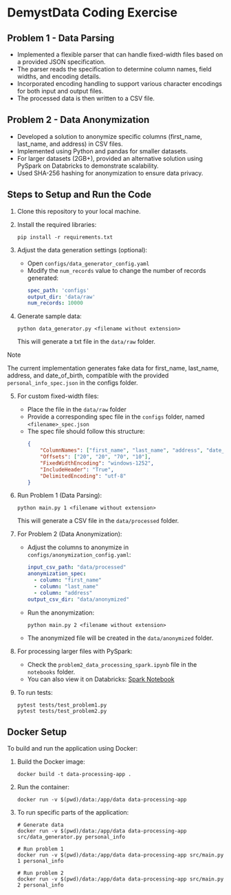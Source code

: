 # DemystData Coding Exercise

## Problem 1 - Data Parsing

- Implemented a flexible parser that can handle fixed-width files based on a provided JSON specification.
- The parser reads the specification to determine column names, field widths, and encoding details.
- Incorporated encoding handling to support various character encodings for both input and output files.
- The processed data is then written to a CSV file.

## Problem 2 - Data Anonymization

- Developed a solution to anonymize specific columns (first_name, last_name, and address) in CSV files.
- Implemented using Python and pandas for smaller datasets.
- For larger datasets (2GB+), provided an alternative solution using PySpark on Databricks to demonstrate scalability.
- Used SHA-256 hashing for anonymization to ensure data privacy.

## Steps to Setup and Run the Code

1. Clone this repository to your local machine.

2. Install the required libraries:
   ```
   pip install -r requirements.txt
   ```

3. Adjust the data generation settings (optional):
   - Open `configs/data_generator_config.yaml`
   - Modify the `num_records` value to change the number of records generated:
     ```yaml
     spec_path: 'configs'
     output_dir: 'data/raw'
     num_records: 10000
     ```

4. Generate sample data:
   ```
   python data_generator.py <filename without extension>
   ```
   This will generate a txt file in the `data/raw` folder.
  > [!NOTE]  
  > The current implementation generates fake data for first_name, last_name, address, and date_of_birth, compatible with the provided `personal_info_spec.json` in the configs folder.

5. For custom fixed-width files:
   - Place the file in the `data/raw` folder
   - Provide a corresponding spec file in the `configs` folder, named `<filename>_spec.json`
   - The spec file should follow this structure:
     ```json
     {
         "ColumnNames": ["first_name", "last_name", "address", "date_of_birth"],
         "Offsets": ["20", "20", "70", "10"],
         "FixedWidthEncoding": "windows-1252",
         "IncludeHeader": "True",
         "DelimitedEncoding": "utf-8"
     }
     ```

6. Run Problem 1 (Data Parsing):
   ```
   python main.py 1 <filename without extension>
   ```
   This will generate a CSV file in the `data/processed` folder.

7. For Problem 2 (Data Anonymization):
   - Adjust the columns to anonymize in `configs/anonymization_config.yaml`:
     ```yaml
     input_csv_path: "data/processed"
     anonymization_spec:
       - column: "first_name"
       - column: "last_name"
       - column: "address"
     output_csv_dir: "data/anonymized"
     ```
   - Run the anonymization:
     ```
     python main.py 2 <filename without extension>
     ```
   - The anonymized file will be created in the `data/anonymized` folder.

8. For processing larger files with PySpark:
   - Check the `problem2_data_processing_spark.ipynb` file in the `notebooks` folder.
   - You can also view it on Databricks: [Spark Notebook](https://databricks-prod-cloudfront.cloud.databricks.com/public/4027ec902e239c93eaaa8714f173bcfc/3503351804964356/637932950494222/4546680964800526/latest.html)

9. To run tests:
   ```
   pytest tests/test_problem1.py
   pytest tests/test_problem2.py
   ```

## Docker Setup

To build and run the application using Docker:

1. Build the Docker image:
   ```
   docker build -t data-processing-app .
   ```

2. Run the container:
   ```
   docker run -v $(pwd)/data:/app/data data-processing-app
   ```

3. To run specific parts of the application:
   ```
   # Generate data
   docker run -v $(pwd)/data:/app/data data-processing-app src/data_generator.py personal_info

   # Run problem 1
   docker run -v $(pwd)/data:/app/data data-processing-app src/main.py 1 personal_info

   # Run problem 2
   docker run -v $(pwd)/data:/app/data data-processing-app src/main.py 2 personal_info
   ```
